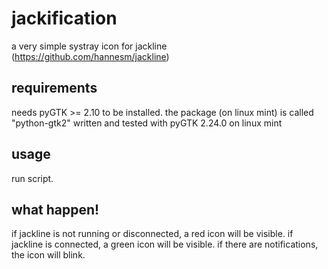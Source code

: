 # jackification
a very simple systray icon for jackline (https://github.com/hannesm/jackline)

requirements
------------
needs pyGTK >= 2.10 to be installed.
the package (on linux mint) is called "python-gtk2"
written and tested with pyGTK 2.24.0 on linux mint

usage
-----
run script.

what happen!
------------
if jackline is not running or disconnected, a red icon will be visible.
if jackline is connected, a green icon will be visible.
if there are notifications, the icon will blink.

